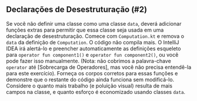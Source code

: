 ## Declarações de Desestruturação (#2)

Se você não definir uma classe como uma classe `data`, deverá adicionar funções extras para permitir que essa classe seja usada em uma declaração de desestruturação. Comece com `Computation.kt` e remova o `data` da definição de `Computation`. O código não compila mais. O IntelliJ IDEA irá alertá-lo e preencher automaticamente as definições esqueleto para `operator fun component1()` e `operator fun component2()`, ou você pode fazer isso manualmente. (Nota: não cobrimos a palavra-chave `operator` até [Sobrecarga de Operadores], mas você não precisa entendê-la para este exercício). Forneça os corpos corretos para essas funções e demonstre que o restante do código ainda funciona sem modificá-lo. Considere o quanto mais trabalho (e poluição visual) resulta de mais campos na classe, e quanto esforço é economizado usando classes `data`.